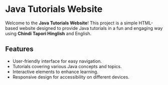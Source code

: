 # Java Tutorials Website

Welcome to the **Java Tutorials Website**! This project is a simple HTML-based website designed to provide Java tutorials in a fun and engaging way using **Chindi Tapori Hinglish** and English.

## Features

- User-friendly interface for easy navigation.
- Tutorials covering various Java concepts and topics.
- Interactive elements to enhance learning.
- Responsive design for accessibility on different devices.

